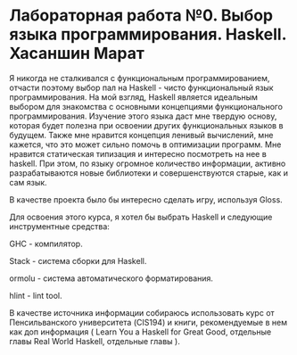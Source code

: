 # Лабораторная работа №0. Выбор языка программирования. Haskell. Хасаншин Марат
Я никогда не сталкивался с функциональным программированием, отчасти поэтому выбор пал на Haskell - чисто функциональный язык программирования. На мой взгляд, Haskell является идеальным выбором для знакомства с основными концепциями функционального программирования. Изучение этого языка даст мне твердую основу, которая будет полезна при освоении других функциональных языков в будущем. Также мне нравится концепция ленивый вычислений, мне кажется, что это может сильно помочь в оптимизации программ. Мне нравится статическая типизация и интересно посмотреть на нее в haskell.
При этом, по языку огромное количество информации, активно разрабатываются новые библиотеки и совершенствуются старые, как и сам язык.


В качестве проекта было бы интересно сделать игру, используя Gloss.

Для освоения этого курса, я хотел бы выбрать Haskell и следующие инструментные средства:

GHC - компилятор.

Stack - система сборки для Haskell.

ormolu - система автоматического форматирования.

hlint - lint tool.

В качестве источника информации собираюсь использовать курс от Пенсильванского университета (CIS194) и книги, рекомендуемые в нем как доп информация (
    Learn You a Haskell for Great Good, отдельные главы
    Real World Haskell, отдельные главы
).
